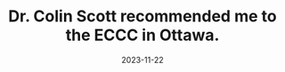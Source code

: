 ---
title: Dr. Colin Scott recommended me to the ECCC in Ottawa. 
date: 2023-11-22
categories: [news]
tags: [news]
---